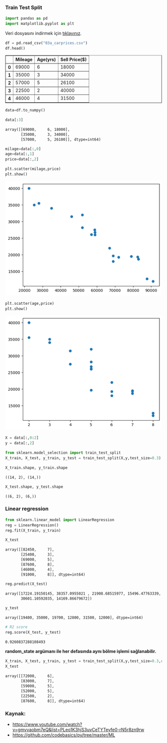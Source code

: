 ### Train Test Split


```python
import pandas as pd
import matplotlib.pyplot as plt
```

Veri dosyasını indirmek için [tıklayınız](./images/03a_carprices.csv).


```python
df = pd.read_csv("03a_carprices.csv")
df.head()
```




<div>
<style scoped>
    .dataframe tbody tr th:only-of-type {
        vertical-align: middle;
    }

    .dataframe tbody tr th {
        vertical-align: top;
    }

    .dataframe thead th {
        text-align: right;
    }
</style>
<table border="1" class="dataframe">
  <thead>
    <tr style="text-align: right;">
      <th></th>
      <th>Mileage</th>
      <th>Age(yrs)</th>
      <th>Sell Price($)</th>
    </tr>
  </thead>
  <tbody>
    <tr>
      <th>0</th>
      <td>69000</td>
      <td>6</td>
      <td>18000</td>
    </tr>
    <tr>
      <th>1</th>
      <td>35000</td>
      <td>3</td>
      <td>34000</td>
    </tr>
    <tr>
      <th>2</th>
      <td>57000</td>
      <td>5</td>
      <td>26100</td>
    </tr>
    <tr>
      <th>3</th>
      <td>22500</td>
      <td>2</td>
      <td>40000</td>
    </tr>
    <tr>
      <th>4</th>
      <td>46000</td>
      <td>4</td>
      <td>31500</td>
    </tr>
  </tbody>
</table>
</div>




```python
data=df.to_numpy()
```


```python
data[:3]
```




    array([[69000,     6, 18000],
           [35000,     3, 34000],
           [57000,     5, 26100]], dtype=int64)




```python
milage=data[:,0]
age=data[:,1]
price=data[:,2]
```


```python
plt.scatter(milage,price)
plt.show()
```


    
![png](images/03a_output_6_0.png)
    



```python
plt.scatter(age,price)
plt.show()
```


    
![png](images/03a_output_7_0.png)
    



```python
X = data[:,0:2]
y = data[:,2]
```


```python
from sklearn.model_selection import train_test_split
X_train, X_test, y_train, y_test = train_test_split(X,y,test_size=0.3) 
```


```python
X_train.shape, y_train.shape
```




    ((14, 2), (14,))




```python
X_test.shape, y_test.shape
```




    ((6, 2), (6,))



### Linear regression


```python
from sklearn.linear_model import LinearRegression
reg = LinearRegression()
reg.fit(X_train, y_train)
```


```python
X_test
```




    array([[82450,     7],
           [25400,     3],
           [69000,     5],
           [87600,     8],
           [46000,     4],
           [91000,     8]], dtype=int64)




```python
reg.predict(X_test)
```




    array([17224.19150145, 38357.0955021 , 21908.68515977, 15496.47763339,
           30601.10592035, 14169.86679672])




```python
y_test
```




    array([19400, 35000, 19700, 12800, 31500, 12000], dtype=int64)




```python
# R2 score
reg.score(X_test, y_test)
```




    0.9260837288108493



**random_state argümanı ile her defasında aynı bölme işlemi sağlanabilir.**


```python
X_train, X_test, y_train, y_test = train_test_split(X,y,test_size=0.3,random_state=10)
X_test
```




    array([[72000,     6],
           [83000,     7],
           [59000,     5],
           [52000,     5],
           [22500,     2],
           [87600,     8]], dtype=int64)


### Kaynak:
    
- https://www.youtube.com/watch?v=gmvvaobm7eQ&list=PLeo1K3hjS3uvCeTYTeyfe0-rN5r8zn9rw	
- https://github.com/codebasics/py/tree/master/ML           


